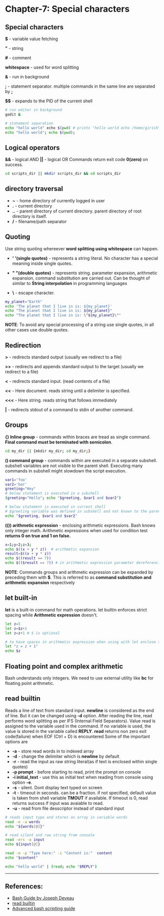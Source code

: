 # Chapter-7: Special characters

## Special characters
**$** - variable value fetching

**"** - string 

**\#** - comment

**whitespace** - used for word splitting

**&** - run in background

**;** - statement separator. multiple commands in the same line are separated by **;**

**$$** - expands to the PID of the current shell

```bash
# run editor in background
gedit &

# statement separation
echo "hello world" echo $(pwd) # prints "hello world echo /home/girish"
echo "hello world"; echo $(pwd);
```

## Logical operators
**&&** - logical AND
**||** - logical OR
Commands return exit code **0(zero)** on success.
```Bash
cd scripts_dir || mkdir scripts_dir && cd scripts_dir
```

## directory traversal
* **~** - home directory of currently logged in user
* **.** - current directory
* **..** - parent directory of current directory. parent directory of root directory is itself.
* **/** - filename/path separator

## Quoting
Use string quoting whereever **word splitting using whitespace** can happen.

* **' '(single quotes)** - represents a string literal. No character has a special meaning inside single quotes.

* **" "(double quotes)** - represents string. parameter expansion, arithmetic expansion, command substitution are carried out. Can be thought of similar to **String interpolation** in programming languages

* **\\** - escape character. 
```Bash
my_planet="Earth"
echo 'The planet that I live in is: ${my_planet}'
echo "The planet that I live in is: ${my_planet}"
echo "The planet that I live in is: \"${my_planet}\""
```

**NOTE**: To avoid any special processing of a string use single quotes, in all other cases use double quotes. 

## Redirection
**>** - redirects standard output (usually we redirect to a file)

**>>** - redirects and appends standard output to the target (usually we redirect to a file)

**<** - redirects standard input. (read contents of a file)

**<<** - Here document. reads string until a delimiter is specified.

**<<<** - Here string. reads string that follows immediately

**|** - redirects stdout of a command to stdin of another command.


## Groups
**{} Inline group**  - commands within braces are tread as single command. **Final command must be terminated with semicolon**.
```bash
cd my_dir || {mkdir my_dir; cd my_dir;}
```

**() command group** - commands within are executed in a separate subshell. subshell variables are not visible to the parent shell. Executing many commands in subshell might slowdown the script execution.
```bash
var1='foo'
var2='bar'
greeting="Hey"
# below statement is executed in a subshell
(greeting="Hello"; echo "$greeting, $var1 and $var2")

# below statement is executed in current shell
# $greeting variable was defined in subshell and not known to the parent shell.
echo "$greeting, $var1 and $var2"
```

**(()) arithmetic expression** - enclosing arithmetic expressions. Bash knows only integer math. Arithmetic expressions when used for condition test **returns 0 on true and 1 on false.**
```bash
x=1;y=2;z=3;
echo $((x + y * z))  # arithmetic expansion
result=$((x + y * z))
echo $((result == 7))
echo $(($result == 7)) # in arithmetic expression parameter dereferencing($) is optional
```

**NOTE**: Commands groups and arithmetic expression can be expanded by preceding them with **$**. This is referred to as **command substitution and arithmetic expansion** respectively

## let built-in
**let** is a built-in command for math operations.
let builtin enforces strict spacing while **Arithmetic expression** doesn't.  
```Bash
let z=5
let z=$z+1
let z=z+1 # $ is optional

# to have spaces in arithmetic expression when using with let enclose the expression in double quotes.
let "z = z + 1"
echo $z
```

## Floating point and complex arithmetic
Bash understands only integers. We need to use external utility like **bc** for floating point arithmetic.


## read builtin
Reads a line of text from standard input. **newline** is considered as the end of line. But it can be changed using **-d** option. After reading the line, read performs word splitting as per IFS (Internal Field Separators). Value read is assigned to the variable used in the command. If no variable is used, the value is stored in the variable called **REPLY**. 
**read** returns non zero exit code(failure) when EOF (Ctrl + D) is encountered
Some of the important options are

* **-a** - store read words in to indexed array
* **-d** - change the delimiter which is **newline** by default
* **-r** - read the input as raw string literal(as if text is enclosed within single quotes)
* **-p prompt** - before starting to read, print the prompt on console
* **-i initial_text** - use this as initial text when reading from console using option **-e**. 
* **-s** - silent. Dont display text typed on screen
* **-t** - timeout in seconds. can be a fraction. if not specified, default value is taken from shell variable **TMOUT** if available. If timeout is 0, read returns success if input was avaiable to read.
* **-u** - read from file desscriptor instead of standard input


```Bash
# reads input type and stores as array in variable words
read -e -a words
echo "${words[@]}"

# read silent and raw string from console
read -ers -a input
echo ${input[@]}

read -e -p "Type here:" -i "Content is:"  content
echo "$content"

echo "hello world" | (read; echo "$REPLY")
```

---

## References:
* [Bash Guide by Joseph Deveau](https://www.amazon.in/BASH-Guide-Joseph-DeVeau-ebook/dp/B01F8AZ1LE/ref=sr_1_4?keywords=bash&qid=1564983319&s=digital-text&sr=1-4)
* [read builtin](https://www.computerhope.com/unix/bash/read.htm)
* [Advanced bash scripting guide](https://www.tldp.org/LDP/abs/html/arithexp.html)